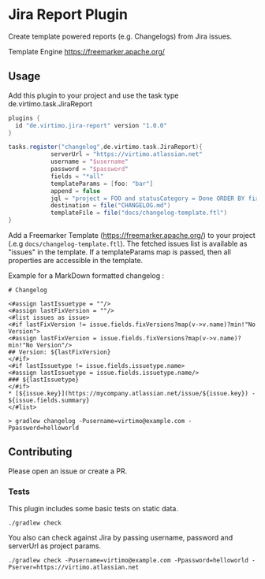 # Jira Report Plugin

Create template powered reports (e.g. Changelogs) from Jira issues.

Template Engine https://freemarker.apache.org/

## Usage

Add this plugin to your project and use the task type de.virtimo.task.JiraReport

```gradle
plugins {
  id "de.virtimo.jira-report" version "1.0.0"
}

tasks.register("changelog",de.virtimo.task.JiraReport){
            serverUrl = "https://virtimo.atlassian.net"
            username = "$username"
            password = "$password"
            fields = "*all"
            templateParams = [foo: "bar"]
            append = false
            jql = "project = FOO and statusCategory = Done ORDER BY fixVersion DESC, issueType, key"
            destination = file("CHANGELOG.md")
            templateFile = file("docs/changelog-template.ftl")
}
```

Add a Freemarker Template (https://freemarker.apache.org/) to your project (.e.g `docs/changelog-template.ftl`).
The fetched issues list is available as "issues" in the template. If a templateParams map is passed, then all properties are accessible in the template.

Example for a MarkDown formatted changelog :
```
# Changelog

<#assign lastIssuetype = ""/>
<#assign lastFixVersion = ""/>
<#list issues as issue>
<#if lastFixVersion != issue.fields.fixVersions?map(v->v.name)?min!"No Version">
<#assign lastFixVersion = issue.fields.fixVersions?map(v->v.name)?min!"No Version"/>
## Version: ${lastFixVersion}
</#if>
<#if lastIssuetype != issue.fields.issuetype.name>
<#assign lastIssuetype = issue.fields.issuetype.name/>
### ${lastIssuetype}
</#if>
* [${issue.key}](https://mycompany.atlassian.net/issue/${issue.key}) - ${issue.fields.summary}
</#list>
```


```
> gradlew changelog -Pusername=virtimo@example.com -Ppassword=helloworld
```

## Contributing

Please open an issue or create a PR.

### Tests

This plugin includes some basic tests on static data.

```
./gradlew check
```

You also can check against Jira by passing username, password and serverUrl as project params.

```
./gradlew check -Pusername=virtimo@example.com -Ppassword=helloworld -Pserver=https://virtimo.atlassian.net
```